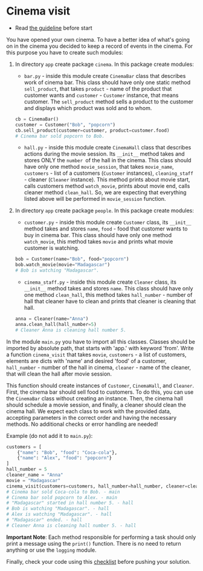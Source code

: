 # Cinema visit

- Read [the guideline](https://github.com/mate-academy/py-task-guideline/blob/main/README.md) before start

You have opened your own cinema. To have a better idea 
of what's going on in the cinema 
you decided to keep a record of events in the cinema.
For this purpose you have to create such modules:

1. In directory `app` create package `cinema`. In this
package create modules:  
   - `bar.py` - inside this module create `CinemaBar`
   class that describes work of cinema bar.
   This class should have only one static method `sell_product`,
   that takes `product` - name of the product that customer wants
   and `customer` - `Customer` instance, that means customer.
   The `sell_product` method sells a product to the customer and displays which product was sold and to whom.
   
   
   ```python
   cb = CinemaBar()
   customer = Customer("Bob", "popcorn")
   cb.sell_product(customer=customer, product=customer.food)
   # Cinema bar sold popcorn to Bob.
   ```

   - `hall.py` - inside this module create `CinemaHall`
   class that describes actions during the movie session. Its
   `__init__` method takes and stores ONLY the `number `of the hall in the cinema.
   This class should have only one method `movie_session`, that
   takes `movie_name`, `customers` - list of a customers
   (`Customer` instances), `cleaning_staff` - cleaner (`Cleaner` 
   instance). This method prints about movie start, calls 
   customers method `watch_movie`, prints about movie end,
   calls cleaner method `clean_hall`. So, we are expecting
   that everything listed above will be performed in `movie_session` function.

2. In directory `app` create package `people`. In this package
   create modules:
   - `customer.py` - inside this module create `Customer` class,
   its `__init__` method takes and stores `name`, `food` - food that 
   customer wants to buy in cinema bar. 
   This class should have only one method `watch_movie`, this 
   method takes `movie` and prints what movie customer is watching.
   
   ```python
   bob = Customer(name="Bob", food="popcorn")
   bob.watch_movie(movie="Madagascar")
   # Bob is watching "Madagascar".
   ```
   
   - `cinema_staff.py` - inside this module create `Cleaner` class,
   its `__init__` method takes and stores `name`. 
   This class should have only one method `clean_hall`, this method
   takes `hall_number` - number of hall that cleaner have to clean and
   prints that cleaner is cleaning that hall.

   ```python
   anna = Cleaner(name="Anna")
   anna.clean_hall(hall_number=5)
   # Cleaner Anna is cleaning hall number 5.
   ```

In the module `main.py` you have to import all this classes. Classes
should be imported by absolute path, that starts with 'app.' with 
keyword 'from'. Write a
function `cinema_visit` that takes `movie`, `customers` - a list 
of customers, elements are dicts with 'name' and desired 'food' of a 
customer, `hall_number` - number of the hall in cinema, 
`cleaner` - name of the cleaner, that will clean the
hall after movie session.

This function should create instances of `Customer`, `CinemaHall`, and `Cleaner`.
First, the cinema bar should sell food to customers. To do this, you can use the `CinemaBar`
class without creating an instance. Then, the cinema hall should schedule a movie session,
and finally, a cleaner should clean the cinema hall.  We expect each class to work with the provided data,
accepting parameters in the correct order and having the necessary methods.
No additional checks or error handling are needed!

Example (do not add it to `main.py`): 
```python
customers = [
    {"name": "Bob", "food": "Coca-cola"},
    {"name": "Alex", "food": "popcorn"}
]
hall_number = 5
cleaner_name = "Anna"
movie = "Madagascar"
cinema_visit(customers=customers, hall_number=hall_number, cleaner=cleaner_name, movie=movie)
# Cinema bar sold Coca-cola to Bob. - main
# Cinema bar sold popcorn to Alex. - main
# "Madagascar" started in hall number 5. - hall
# Bob is watching "Madagascar". - hall
# Alex is watching "Madagascar". - hall
# "Madagascar" ended. - hall
# Cleaner Anna is cleaning hall number 5. - hall
```

**Important Note**: Each method responsible for performing a task should only print a message using
the `print()` function. There is no need to return anything or use the `logging` module.

Finally, check your code using this [checklist](checklist.md) before pushing your solution.
